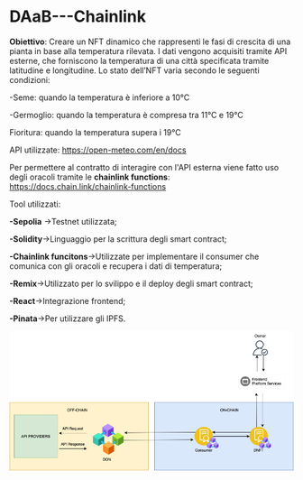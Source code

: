 # DAaB---Chainlink
**Obiettivo**: Creare un NFT dinamico che rappresenti le fasi di crescita di una pianta in base alla temperatura rilevata. I dati vengono acquisiti tramite API esterne, che forniscono la temperatura di una città specificata tramite latitudine e longitudine. Lo stato dell’NFT varia secondo le seguenti condizioni:

-Seme: quando la temperatura è inferiore a 10°C

-Germoglio: quando la temperatura è compresa tra 11°C e 19°C

Fioritura: quando la temperatura supera i 19°C


API utilizzate: https://open-meteo.com/en/docs


Per permettere al contratto di interagire con l'API esterna viene fatto uso degli oracoli tramite le **chainlink functions**: https://docs.chain.link/chainlink-functions

Tool utilizzati:


**-Sepolia** ->Testnet utilizzata;


**-Solidity**->Linguaggio per la scrittura degli smart contract;


**-Chainlink funcitons**->Utilizzate per implementare il consumer che comunica con gli oracoli e recupera i dati di temperatura;


**-Remix**->Utilizzato per lo svilippo e il deploy degli smart contract;


**-React**->Integrazione frontend;


**-Pinata**->Per utilizzare gli IPFS.



![alt text](https://github.com/Matteodeieso/Progetto---DAaB/blob/main/architectureV2.png)
